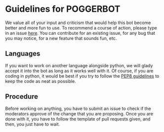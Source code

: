 # Guidelines for POGGERBOT
We value all of your input and criticism that would help this bot become better and more fun to use. To recommend a course of action, please type in an issue [here](https://github.com/cdhiraj40/PoggerBot/issues). You can contribute for an existing issue, for any bug that you may notice, for a new feature that sounds fun, etc.

## Languages
If you want to work on another language alongside python, we will glady accept it into the bot as long as it works well with it. Of course, if you are coding in python, it would be best if you try to follow the [PEP8 guidelines](https://www.python.org/dev/peps/pep-0008/) to keep the code as neat as possible.

## Procedure
Before working on anything, you have to submit an issue to check if the moderators approve of the change that you are proposing. Once you are done with it, you have to follow the template of pull requests given, and then, you just have to wait. 
